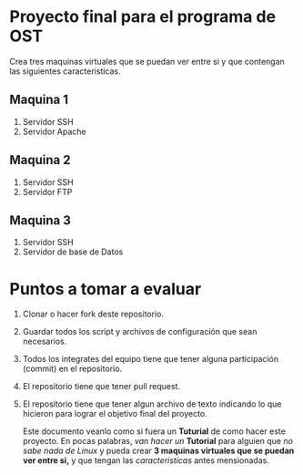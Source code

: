 # Proyecto final para el programa de OST

Crea tres maquinas virtuales que se puedan ver entre si y que contengan las
siguientes caracteristicas.

## Maquina 1

1. Servidor SSH
2. Servidor Apache 

## Maquina 2

1. Servidor SSH
2. Servidor FTP

## Maquina 3

1. Servidor SSH
2. Servidor de base de Datos


# Puntos a tomar a evaluar

1. Clonar o hacer fork deste repositorio.
2. Guardar todos los script y archivos de configuraci&oacute;n que sean
   necesarios.
3. Todos los integrates del equipo tiene que tener alguna participaci&oacute;n
   (commit) en el repositorio.
4. El repositorio tiene que tener pull request.
5. El repositorio tiene que tener algun archivo de texto indicando lo que
   hicieron para lograr el objetivo final del proyecto.

   Este documento veanlo como si fuera un **Tuturial** de como hacer este
   proyecto. En pocas palabras, *van hacer un* **Tutorial** para alguien que
   *no sabe nada de Linux* y pueda crear **3 maquinas virtuales que se puedan
   ver entre si,** y que tengan las *caracteristicas* antes mensionadas.
